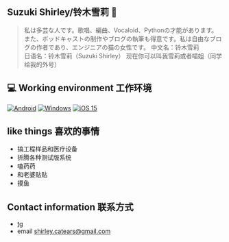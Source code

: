 ## Suzuki Shirley/铃木雪莉 👋
> 私は多芸な人です。歌唱、編曲、Vocaloid、Pythonの才能があります。また、ポッドキャストの制作やブログの執筆も得意です。私は自由なブログの作者であり、エンジニアの猫の女性です。
中文名：铃木雪莉  
日语名：铃木雪莉（Suzuki Shirley）
现在你可以叫我雪莉或者喵姐（同学给我的外号）
## 💻 Working environment 工作环境
[![Android](https://img.shields.io/badge/Android%2012-3DDC84?style=for-the-badge&logo=android&logoColor=white)](https://www.android.com/android-12/)
[![Windows](https://img.shields.io/badge/-Windows_11_Insider_Preview-0078D6?style=flat-square&logo=windows11&logoColor=white)](https://www.microsoft.com/windows/windows-11)
[![iOS 15](https://img.shields.io/badge/iOS%-4f4f4f?style=for-the-badge&logo=iOS&logoColor=ffffff)](https://www.apple.com/ios/ios-15/)<br>
## like things 喜欢的事情
- 搞工程样品和医疗设备
- 折腾各种测试版系统
- 嗑药药
- 和老婆贴贴
- 摸鱼
## Contact information 联系方式
- [tg](https://t.me/ShirleyQaQ23)
- email shirley.catears@gmail.com

